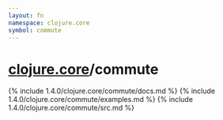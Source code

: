 ```yaml
---
layout: fn
namespace: clojure.core
symbol: commute
---
```


# [clojure.core](../)/commute

{% include 1.4.0/clojure.core/commute/docs.md %}
{% include 1.4.0/clojure.core/commute/examples.md %}
{% include 1.4.0/clojure.core/commute/src.md %}

